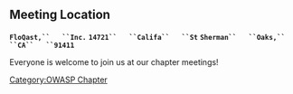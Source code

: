## Meeting Location

**`FloQast,``   ``Inc.`**
**`14721``   ``Califa``   ``St`**
**`Sherman``   ``Oaks,``   ``CA``   ``91411`**

Everyone is welcome to join us at our chapter meetings\!

[Category:OWASP Chapter](Category:OWASP_Chapter "wikilink")